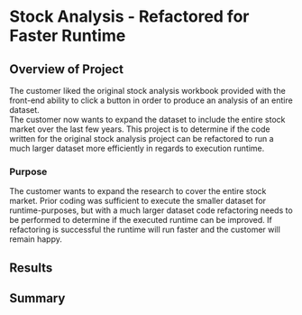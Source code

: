 # Stock Analysis - Refactored for Faster Runtime

## Overview of Project
The customer liked the original stock analysis workbook provided with the front-end ability to click a button in order to produce an analysis of an entire dataset.  
The customer now wants to expand the dataset to include the entire stock market over the last few years.  This project is to determine if the code written for the 
original stock analysis project can be refactored to run a much larger dataset more efficiently in regards to execution runtime. 

### Purpose
The customer wants to expand the research to cover the entire stock market.  Prior coding was sufficient to execute the smaller dataset for runtime-purposes, but
with a much larger dataset code refactoring needs to be performed to determine if the executed runtime can be improved.  If refactoring is successful the runtime will run faster and the customer will remain happy. 

## Results

###

## Summary

###

